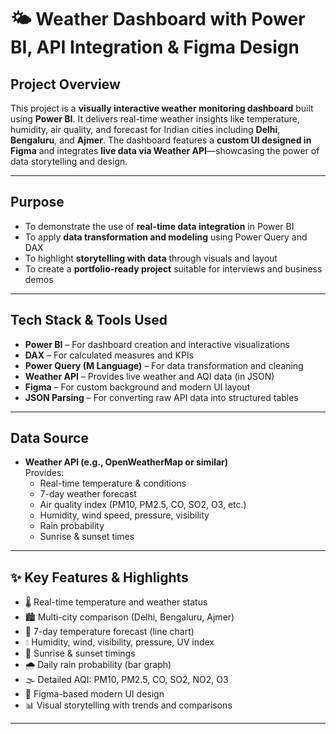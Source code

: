 # 🌤️ Weather Dashboard with Power BI, API Integration & Figma Design

## Project Overview

This project is a **visually interactive weather monitoring dashboard** built using **Power BI**. It delivers real-time weather insights like temperature, humidity, air quality, and forecast for Indian cities including **Delhi**, **Bengaluru**, and **Ajmer**. The dashboard features a **custom UI designed in Figma** and integrates **live data via Weather API**—showcasing the power of data storytelling and design.

---

## Purpose

- To demonstrate the use of **real-time data integration** in Power BI  
- To apply **data transformation and modeling** using Power Query and DAX  
- To highlight **storytelling with data** through visuals and layout  
- To create a **portfolio-ready project** suitable for interviews and business demos  

---

## Tech Stack & Tools Used

- **Power BI** – For dashboard creation and interactive visualizations  
- **DAX** – For calculated measures and KPIs  
- **Power Query (M Language)** – For data transformation and cleaning  
- **Weather API** – Provides live weather and AQI data (in JSON)  
- **Figma** – For custom background and modern UI layout  
- **JSON Parsing** – For converting raw API data into structured tables  

---

## Data Source

- **Weather API (e.g., OpenWeatherMap or similar)**  
  Provides:
  - Real-time temperature & conditions
  - 7-day weather forecast
  - Air quality index (PM10, PM2.5, CO, SO2, O3, etc.)
  - Humidity, wind speed, pressure, visibility
  - Rain probability
  - Sunrise & sunset times

---

## ✨ Key Features & Highlights

- 🌡️ Real-time temperature and weather status  
- 🏙️ Multi-city comparison (Delhi, Bengaluru, Ajmer)  
- 📅 7-day temperature forecast (line chart)  
- 💧 Humidity, wind, visibility, pressure, UV index  
- 🌄 Sunrise & sunset timings  
- 🌧️ Daily rain probability (bar graph)  
- 🌫️ Detailed AQI: PM10, PM2.5, CO, SO2, NO2, O3  
- 📐 Figma-based modern UI design  
- 📊 Visual storytelling with trends and comparisons  

---



